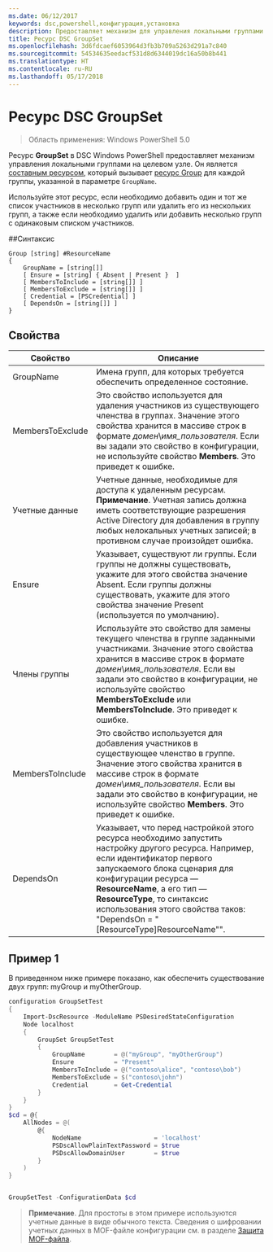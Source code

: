 ```yaml
---
ms.date: 06/12/2017
keywords: dsc,powershell,конфигурация,установка
description: Предоставляет механизм для управления локальными группами на целевом узле.
title: Ресурс DSC GroupSet
ms.openlocfilehash: 3d6fdcaef6053964d3fb3b709a5263d291a7c840
ms.sourcegitcommit: 54534635eedacf531d8d6344019dc16a50b8b441
ms.translationtype: HT
ms.contentlocale: ru-RU
ms.lasthandoff: 05/17/2018
---
```

# <a name="dsc-groupset-resource"></a>Ресурс DSC GroupSet

> Область применения: Windows PowerShell 5.0

Ресурс **GroupSet** в DSC Windows PowerShell предоставляет механизм управления локальными группами на целевом узле. Он является [составным ресурсом](authoringResourceComposite.md), который вызывает [ресурс Group](groupResource.md) для каждой группы, указанной в параметре `GroupName`.

Используйте этот ресурс, если необходимо добавить один и тот же список участников в несколько групп или удалить его из нескольких групп, а также если необходимо удалить или добавить несколько групп с одинаковым списком участников.

##<a name="syntax"></a>Синтаксис
```
Group [string] #ResourceName
{
    GroupName = [string[]]
    [ Ensure = [string] { Absent | Present }  ]
    [ MembersToInclude = [string[]] ]
    [ MembersToExclude = [string[]] ]
    [ Credential = [PSCredential] ]
    [ DependsOn = [string[]] ]
}
```

## <a name="properties"></a>Свойства

|  Свойство  |  Описание   |
|---|---|
| GroupName| Имена групп, для которых требуется обеспечить определенное состояние.|
| MembersToExclude| Это свойство используется для удаления участников из существующего членства в группах. Значение этого свойства хранится в массиве строк в формате *домен*\\*имя_пользователя*. Если вы задали это свойство в конфигурации, не используйте свойство **Members**. Это приведет к ошибке.|
| Учетные данные| Учетные данные, необходимые для доступа к удаленным ресурсам. **Примечание**. Учетная запись должна иметь соответствующие разрешения Active Directory для добавления в группу любых нелокальных учетных записей; в противном случае произойдет ошибка.
| Ensure| Указывает, существуют ли группы. Если группы не должны существовать, укажите для этого свойства значение Absent. Если группы должны существовать, укажите для этого свойства значение Present (используется по умолчанию).|
| Члены группы| Используйте это свойство для замены текущего членства в группе заданными участниками. Значение этого свойства хранится в массиве строк в формате *домен*\\*имя_пользователя*. Если вы задали это свойство в конфигурации, не используйте свойство **MembersToExclude** или **MembersToInclude**. Это приведет к ошибке.|
| MembersToInclude| Это свойство используется для добавления участников в существующее членство в группе. Значение этого свойства хранится в массиве строк в формате *домен*\\*имя_пользователя*. Если вы задали это свойство в конфигурации, не используйте свойство **Members**. Это приведет к ошибке.|
| DependsOn | Указывает, что перед настройкой этого ресурса необходимо запустить настройку другого ресурса. Например, если идентификатор первого запускаемого блока сценария для конфигурации ресурса — __ResourceName__, а его тип — __ResourceType__, то синтаксис использования этого свойства таков: "DependsOn = "[ResourceType]ResourceName"".|

## <a name="example-1"></a>Пример 1

В приведенном ниже примере показано, как обеспечить существование двух групп: myGroup и myOtherGroup.

```powershell
configuration GroupSetTest
{
    Import-DscResource -ModuleName PSDesiredStateConfiguration
    Node localhost
    {
        GroupSet GroupSetTest
        {
            GroupName        = @("myGroup", "myOtherGroup")
            Ensure           = "Present"
            MembersToInclude = @("contoso\alice", "contoso\bob")
            MembersToExclude = $("contoso\john")
            Credential       = Get-Credential
        }
    }
}
$cd = @{
    AllNodes = @(
        @{
            NodeName                    = 'localhost'
            PSDscAllowPlainTextPassword = $true
            PSDscAllowDomainUser        = $true
        }
    )
}


GroupSetTest -ConfigurationData $cd
```

>**Примечание**. Для простоты в этом примере используются учетные данные в виде обычного текста. Сведения о шифровании учетных данных в MOF-файле конфигурации см. в разделе [Защита MOF-файла](secureMOF.md).